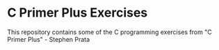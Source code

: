 # C Primer Plus Exercises
This repository contains some of the C programming exercises from "C Primer Plus" - Stephen Prata
